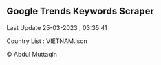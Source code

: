 

## Google Trends Keywords Scraper 
 
Last Update 25-03-2023 , 03:35:41

Country List :
VIETNAM.json



© Abdul Muttaqin 
